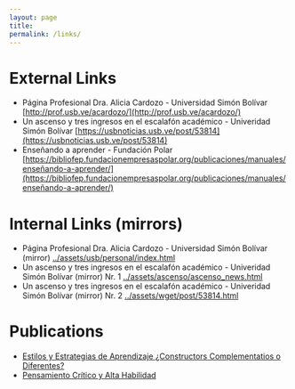 ```yaml
---
layout: page
title:
permalink: /links/
---
```

# External Links
- Página Profesional Dra. Alicia Cardozo - Universidad Simón Bolívar [http://prof.usb.ve/acardozo/](http://prof.usb.ve/acardozo/)
- Un ascenso y tres ingresos en el escalafón académico - Univeridad Simón Bolívar [https://usbnoticias.usb.ve/post/53814](https://usbnoticias.usb.ve/post/53814)
- Enseñando a aprender - Fundación Polar [https://bibliofep.fundacionempresaspolar.org/publicaciones/manuales/enseñando-a-aprender/](https://bibliofep.fundacionempresaspolar.org/publicaciones/manuales/enseñando-a-aprender/)


# Internal Links (mirrors)
- Página Profesional Dra. Alicia Cardozo - Universidad Simón Bolívar (mirror) [../assets/usb/personal/index.html](../assets/usb/personal/index.html)
- Un ascenso y tres ingresos en el escalafón académico - Univeridad Simón Bolívar (mirror) Nr. 1 [../assets/ascenso/ascenso_news.html](../assets/ascenso/ascenso_news.html)
- Un ascenso y tres ingresos en el escalafón académico - Univeridad Simón Bolívar (mirror) Nr. 2 [../assets/wget/post/53814.html](../assets/wget/post/53814.html)

# Publications
- [Estilos y Estrategias de Aprendizaje ¿Constructors Complementatios o Diferentes?](../assets/publications/Estilos_y_estrategias_de_aprendizaje_con.pdf)
- [Pensamiento Crítico y Alta Habilidad](../assets/publications/Pensamiento_critico_y_alta_habilidad.pdf)

